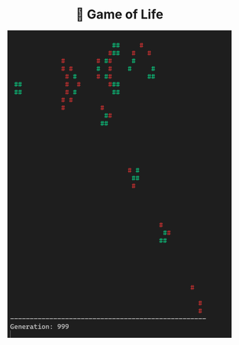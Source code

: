 <h1 align="center">🌱 Game of Life</h1>

<p align="center">
  <img src="assets/Capture.PNG" alt="Game of Life preview">
</p>
